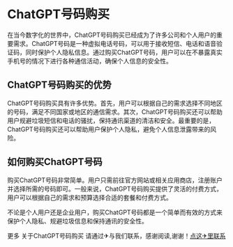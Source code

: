 # ChatGPT号码购买

在当今数字化的世界中，ChatGPT号码购买已经成为了许多公司和个人用户的重要需求。ChatGPT号码是一种虚拟电话号码，可以用于接收短信、电话和语音验证码，同时保护个人隐私信息。通过购买ChatGPT号码，用户可以在不暴露真实手机号的情况下进行各种通信活动，确保个人信息的安全性。

## ChatGPT号码购买的优势

ChatGPT号码购买具有许多优势。首先，用户可以根据自己的需求选择不同地区的号码，满足不同国家或地区的通信需求。其次，ChatGPT号码购买还可以帮助用户规避垃圾短信和电话的骚扰，保持通讯渠道的清洁和安全。最重要的是，ChatGPT号码购买还可以帮助用户保护个人隐私，避免个人信息泄露带来的风险。

## 如何购买ChatGPT号码

购买ChatGPT号码非常简单。用户只需前往官方网站或相关应用商店，注册账户并选择所需的号码即可。一般来说，ChatGPT号码购买提供了灵活的付费方式，用户可以根据自己的需求和预算选择合适的套餐和付费方式。

不论是个人用户还是企业用户，购买ChatGPT号码都是一个简单而有效的方式来保护个人隐私、规避垃圾信息和保持通讯的安全性。

更多 关于ChatGPT号码购买 请通过✈与我们联系，感谢阅读,谢谢！[点这✈里联系](https://gg.k02.cc)